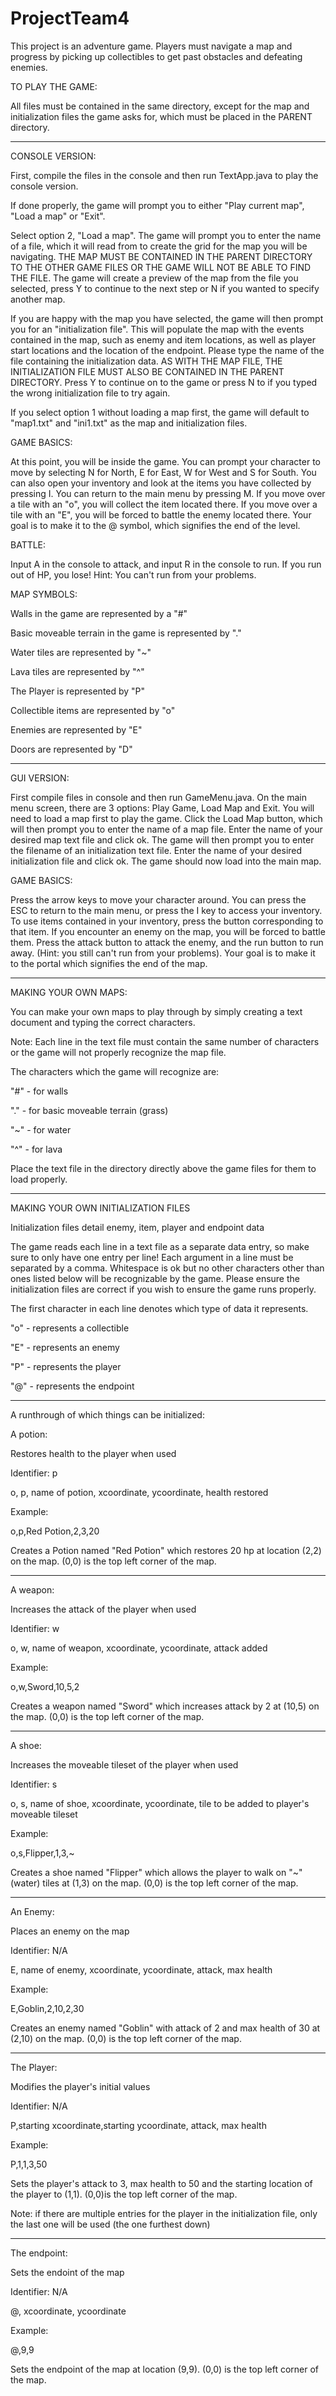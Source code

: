 # ProjectTeam4

This project is an adventure game. Players must navigate a map and progress by picking up collectibles to get past obstacles and defeating enemies.

TO PLAY THE GAME:

All files must be contained in the same directory, except for the map and initialization files the game asks for, which must be placed in the PARENT directory.
********************************************************************************************************************************
CONSOLE VERSION:
 
First, compile the files in the console and then run TextApp.java to play the console version.

If done properly, the game will prompt you to either "Play current map", "Load a map" or "Exit".

Select option 2, "Load a map". The game will prompt you to enter the name of a file, which it will read from to create the grid for the map you will be navigating. THE MAP MUST BE CONTAINED IN THE PARENT DIRECTORY TO THE OTHER GAME FILES OR THE GAME WILL NOT BE ABLE TO FIND THE FILE. The game will create a preview of the map from the file you selected, press Y to continue to the next step or N if you wanted to specify another map.

If you are happy with the map you have selected, the game will then prompt you for an "initialization file". This will populate the map with the events contained in the map, such as enemy and item locations, as well as player start locations and the location of the endpoint. Please type the name of the file containing the initialization data. AS WITH THE MAP FILE, THE INITIALIZATION FILE MUST ALSO BE CONTAINED IN THE PARENT DIRECTORY. Press Y to continue on to the game or press N to if you typed the wrong initialization file to try again.

If you select option 1 without loading a map first, the game will default to "map1.txt" and "ini1.txt" as the map and initialization files.

GAME BASICS:

At this point, you will be inside the game. You can prompt your character to move by selecting N for North, E for East, W for West and S for South. You can also open your inventory and look at the items you have collected by pressing I. You can return to the main menu by pressing M. If you move over a tile with an "o", you will collect the item located there. If you move over a tile with an "E", you will be forced to battle the enemy located there. Your goal is to make it to the @ symbol, which signifies the end of the level.

BATTLE:

Input A in the console to attack, and input R in the console to run. If you run out of HP, you lose!
Hint: You can't run from your problems.

MAP SYMBOLS:

Walls in the game are represented by a "#"

Basic moveable terrain in the game is represented by "."

Water tiles are represented by "~"

Lava tiles are represented by "^"

The Player is represented by "P"

Collectible items are represented by "o"

Enemies are represented by "E"

Doors are represented by "D"

********************************************************************************************************************************
GUI VERSION:

First compile files in console and then run GameMenu.java. On the main menu screen, there are 3 options: Play Game, Load Map and Exit.
You will need to load a map first to play the game. Click the Load Map button, which will then prompt you to enter the name of a map file. Enter the name of your desired map text file and click ok. The game will then prompt you to enter the filename of an initialization text file. Enter the name of your desired initialization file and click ok. The game should now load into the main map.

GAME BASICS:

Press the arrow keys to move your character around. You can press the ESC to return to the main menu, or press the I key to access your inventory. To use items contained in your inventory, press the button corresponding to that item. If you encounter an enemy on the map, you will be forced to battle them. Press the attack button to attack the enemy, and the run button to run away. (Hint: you still can't run from your problems). Your goal is to make it to the portal which signifies the end of the map.

****************************************************************************************************************************************

MAKING YOUR OWN MAPS:

You can make your own maps to play through by simply creating a text document and typing the correct characters.

Note: Each line in the text file must contain the same number of characters or the game will not properly recognize the map file.

The characters which the game will recognize are:

"#" - for walls

"." - for basic moveable terrain (grass)

"~" - for water

"^" - for lava


Place the text file in the directory directly above the game files for them to load properly.

********************************************************************************************************************************
MAKING YOUR OWN INITIALIZATION FILES

Initialization files detail enemy, item, player and endpoint data

The game reads each line in a text file as a separate data entry, so make sure to only have one entry per line!
Each argument in a line must be separated by a comma. Whitespace is ok but no other characters other than ones listed below will be recognizable by the game. Please ensure the initialization files are correct if you wish to ensure the game runs properly.

The first character in each line denotes which type of data it represents.

"o" - represents a collectible

"E" - represents an enemy

"P" - represents the player

"@" - represents the endpoint

********************************************************************************************************************************
A runthrough of which things can be initialized:

A potion:

Restores health to the player when used

Identifier: p

o, p, name of potion, xcoordinate, ycoordinate, health restored

Example:

o,p,Red Potion,2,3,20

Creates a Potion named "Red Potion" which restores 20 hp at location (2,2) on the map. (0,0) is the top left corner of the map.
********************************************************************************************************************************

A weapon:

Increases the attack of the player when used

Identifier: w

o, w, name of weapon, xcoordinate, ycoordinate, attack added

Example:

o,w,Sword,10,5,2

Creates a weapon named "Sword" which increases attack by 2 at (10,5) on the map. (0,0) is the top left corner of the map.
********************************************************************************************************************************

A shoe:

Increases the moveable tileset of the player when used

Identifier: s

o, s, name of shoe, xcoordinate, ycoordinate, tile to be added to player's moveable tileset

Example:

o,s,Flipper,1,3,~

Creates a shoe named "Flipper" which allows the player to walk on "~" (water) tiles at (1,3) on the map. (0,0) is the top left corner of the map.
********************************************************************************************************************************

An Enemy:

Places an enemy on the map

Identifier: N/A

E, name of enemy, xcoordinate, ycoordinate, attack, max health

Example:

E,Goblin,2,10,2,30

Creates an enemy named "Goblin" with attack of 2 and max health of 30 at (2,10) on the map. (0,0) is the top left corner of the map.
********************************************************************************************************************************

The Player:

Modifies the player's initial values

Identifier: N/A

P,starting xcoordinate,starting ycoordinate, attack, max health

Example:

P,1,1,3,50

Sets the player's attack to 3, max health to 50 and the starting location of the player to (1,1). (0,0)is the top left corner of the map.

Note: if there are multiple entries for the player in the initialization file, only the last one will be used (the one furthest down)
********************************************************************************************************************************

The endpoint:

Sets the endoint of the map

Identifier: N/A

@, xcoordinate, ycoordinate

Example:

@,9,9

Sets the endpoint of the map at location (9,9). (0,0) is the top left corner of the map.
